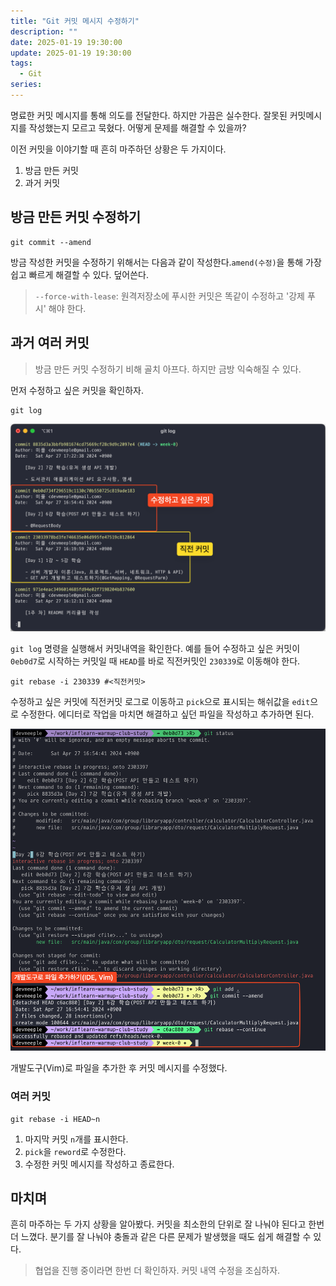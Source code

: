 ```yaml
---
title: "Git 커밋 메시지 수정하기"
description: ""
date: 2025-01-19 19:30:00
update: 2025-01-19 19:30:00
tags:
  - Git
series: 
---
```


명료한 커밋 메시지를 통해 의도를 전달한다. 하지만 가끔은 실수한다. 잘못된 커밋메시지를 작성했는지 모르고 묵혔다. 어떻게 문제를 해결할 수 있을까?

이전 커밋을 이야기할 때 흔히 마주하던 상황은 두 가지이다.

1. 방금 만든 커밋
2. 과거 커밋

## 방금 만든 커밋 수정하기

```shell 
git commit --amend 
```

방금 작성한 커밋을 수정하기 위해서는 다음과 같이 작성한다.`amend(수정)`을 통해 가장 쉽고 빠르게 해결할 수 있다. 덮어쓴다.

> `--force-with-lease`: 원격저장소에 푸시한 커밋은 똑같이 수정하고 '강제 푸시' 해야 한다.

## 과거 여러 커밋

> 방금 만든 커밋 수정하기 비해 골치 아프다. 하지만 금방 익숙해질 수 있다.

먼저 수정하고 싶은 커밋을 확인하자.

```shell 
git log 
``` 

![과거 커밋 수정하기 시나리오](setup-rebase.png)

`git log` 명령을 실행해서 커밋내역을 확인한다. 예를 들어 수정하고 싶은 커밋이 `0eb0d7`로 시작하는 커밋일 때 `HEAD`를 바로 직전커밋인 `230339`로 이동해야 한다.

```shell 
git rebase -i 230339 #<직전커밋> 
``` 

수정하고 싶은 커밋에 직전커밋 로그로 이동하고 `pick`으로 표시되는 해쉬값을 `edit`으로 수정한다. 에디터로 작업을 마치면 해결하고 싶던 파일을 작성하고 추가하면 된다.

![과거특정커밋 수정하기 완료](rebase-continue.png)

개발도구(Vim)로 파일을 추가한 후 커밋 메시지를 수정했다.

### 여러 커밋

```shell 
git rebase -i HEAD~n 
``` 

1. 마지막 커밋 `n`개를 표시한다.
2. `pick`을 `reword`로 수정한다.
3. 수정한 커밋 메시지를 작성하고 종료한다.

## 마치며

흔히 마주하는 두 가지 상황을 알아봤다. 커밋을 최소한의 단위로 잘 나눠야 된다고 한번 더 느꼈다. 분기를 잘 나눠야 충돌과 같은 다른 문제가 발생했을 때도 쉽게 해결할 수 있다.

> 협업을 진행 중이라면 한번 더 확인하자. 커밋 내역 수정을 조심하자.

